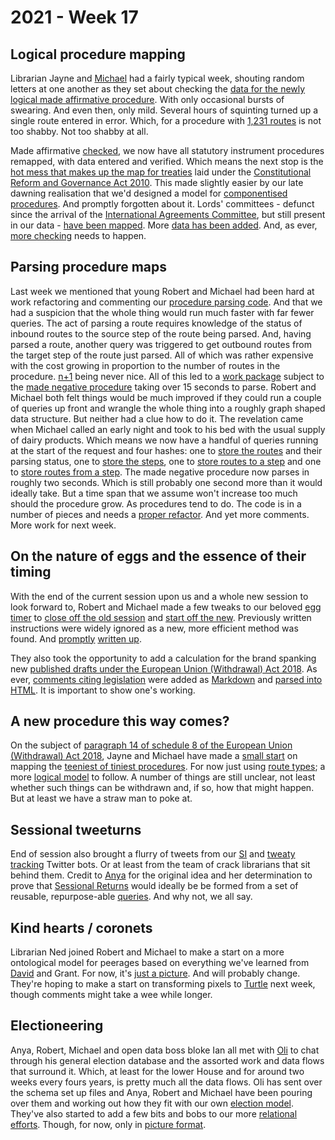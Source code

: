 # 2021 - Week 17

## Logical procedure mapping

Librarian Jayne and [Michael](https://twitter.com/fantasticlife) had a fairly typical week, shouting random letters at one another as they set about checking the [data for the newly logical made affirmative procedure](https://ukparliament.github.io/ontologies/procedure/flowcharts/sis/logic-gates/made-affirmative.pdf). With only occasional bursts of swearing. And even then, only mild. Several hours of squinting turned up a single route entered in error. Which, for a procedure with [1,231 routes](https://ukparliament.github.io/ontologies/meta/weeknotes/2021/16/machine-made-affirmative.pdf) is not too shabby. Not too shabby at all.

Made affirmative [checked](https://trello.com/c/q8GTsEJa/22-enter-made-affirmative-routes-to-staging), we now have all statutory instrument procedures remapped, with data entered and verified. Which means the next stop is the [hot mess that makes up the map for treaties](https://ukparliament.github.io/ontologies/procedure/flowcharts/crag-treaties/crag-treaties.pdf) laid under the [Constitutional Reform and Governance Act 2010](https://www.legislation.gov.uk/ukpga/2010/25/contents). This made slightly easier by our late dawning realisation that we'd designed a model for [componentised procedures](https://ukparliament.github.io/ontologies/procedure/procedure-ontology.html#d4e369). And promptly forgotten about it. Lords' committees - defunct since the arrival of the [International Agreements Committee](https://committees.parliament.uk/committee/448/international-agreements-committee/), but still present in our data - [have been mapped](https://github.com/ukparliament/ontologies/blob/master/procedure/flowcharts/components/crag-treaty-lords-eu-committee/crag-treaty-lords-eu-committee.pdf). More [data has been added](https://ukparliament.github.io/ontologies/meta/weeknotes/2021/17/machine-lords-eu-committes.pdf). And, as ever, [more checking](https://trello.com/c/Jao1oZtH/18-remap-crag-treaty) needs to happen.

## Parsing procedure maps

Last week we mentioned that young Robert and Michael had been hard at work refactoring and commenting our [procedure parsing code](https://github.com/ukparliament/procedure-parsing). And that we had a suspicion that the whole thing would run much faster with far fewer queries. The act of parsing a route requires knowledge of the status of inbound routes to the source step of the route being parsed. And, having parsed a route, another query was triggered to get outbound routes from the target step of the route just parsed. All of which was rather expensive with the cost growing in proportion to the number of routes in the procedure. [n+1](https://www.brentozar.com/archive/2018/07/common-entity-framework-problems-n-1) being never nice. All of this led to a [work package](https://ukparliament.github.io/ontologies/procedure/procedure-ontology.html#d4e222) subject to the [made negative procedure](https://ukparliament.github.io/ontologies/procedure/flowcharts/sis/logic-gates/made-negative.pdf) taking over 15 seconds to parse. Robert and Michael both felt things would be much improved if they could run a couple of queries up front and wrangle the whole thing into a roughly graph shaped data structure. But neither had a clue how to do it. The revelation came when Michael called an early night and took to his bed with the usual supply of dairy products. Which means we now have a handful of queries running at the start of the request and four hashes: one to [store the routes](https://github.com/ukparliament/procedure-parsing/blob/master/lib/parsing/route_hash.rb) and their parsing status, one to [store the steps](https://github.com/ukparliament/procedure-parsing/blob/master/lib/parsing/step_hash.rb#L46), one to [store routes to a step](https://github.com/ukparliament/procedure-parsing/blob/master/lib/parsing/step_hash.rb#L43) and one to [store routes from a step](https://github.com/ukparliament/procedure-parsing/blob/master/lib/parsing/step_hash.rb#L40). The made negative procedure now parses in roughly two seconds. Which is still probably one second more than it would ideally take. But a time span that we assume won't increase too much should the procedure grow. As procedures tend to do. The code is in a number of pieces and needs a [proper refactor](https://trello.com/c/BEww0rPg/127-rewrite-the-parsing-code-to-work-in-memory). And yet more comments. More work for next week.

## On the nature of eggs and the essence of their timing

With the end of the current session upon us and a whole new session to look forward to, Robert and Michael made a few tweaks to our beloved [egg timer](https://parliament-calendar.herokuapp.com/) to [close off the old session](https://parliament-calendar.herokuapp.com/sessions/2) and [start off the new](https://parliament-calendar.herokuapp.com/sessions/1). Previously written instructions were widely ignored as a new, more efficient method was found. And [promptly](https://trello.com/c/6tlwT7SM/126-rewrite-instructions-for-what-to-do-at-dissolution-for-egg-timer) [written up](https://parliament-calendar.herokuapp.com/meta/prorogation-and-dissolution).

They also took the opportunity to add a calculation for the brand spanking new [published drafts under the European Union (Withdrawal) Act 2018](https://parliament-calendar.herokuapp.com/calculator/calculate?procedure=12&start-date=2021-05-01&day-count=28). As ever, [comments citing legislation](https://github.com/fantasticlife/egg-timer/blob/master/app/controllers/calculator_controller.rb#L125) were added as [Markdown](https://en.wikipedia.org/wiki/Markdown) and [parsed into HTML](https://parliament-calendar.herokuapp.com/bicameral_both_houses_sitting.rb.html). It is important to show one's working.

## A new procedure this way comes?

On the subject of [paragraph 14 of schedule 8 of the European Union (Withdrawal) Act 2018](https://www.legislation.gov.uk/ukpga/2018/16/schedule/8/enacted#schedule-8-paragraph-14), Jayne and Michael have made a [small start](https://trello.com/c/enshaWLT/9-map-the-procedure-route-types) on mapping the [teeniest of tiniest procedures](https://github.com/ukparliament/ontologies/blob/master/procedure/flowcharts/published-drafts-under-euwa/published-drafts-under-euwa.pdf). For now just using [route types](https://trello.com/c/enshaWLT/9-map-the-procedure-route-types); a more [logical model](https://trello.com/c/pkO6NJJ2/10-map-the-procedure-step-types) to follow. A number of things are still unclear, not least whether such things can be withdrawn and, if so, how that might happen. But at least we have a straw man to poke at.

## Sessional tweeturns

End of session also brought a flurry of tweets from our [SI](https://twitter.com/madenlaid/status/1388115553869602816) and [tweaty tracking](https://twitter.com/TweatyTwacker/status/1388128572397735949) Twitter bots. Or at least from the team of crack librarians that sit behind them. Credit to [Anya](https://twitter.com/bitten_) for the original idea and her determination to prove that [Sessional Returns](https://www.parliament.uk/business/publications/commons/sessional-returns/) would ideally be be formed from a set of reusable, repurpose-able [queries](https://ukparliament.github.io/ontologies/procedure/meta/queries/). And why not, we all say.

## Kind hearts / coronets

Librarian Ned joined Robert and Michael to make a start on a more ontological model for peerages based on everything we've learned from [David](https://twitter.com/clerkly) and Grant. For now, it's [just a picture](https://github.com/ukparliament/ontologies/blob/master/peerage/peerage.png). And will probably change. They're hoping to make a start on transforming pixels to [Turtle](https://en.wikipedia.org/wiki/Turtle_(syntax)) next week, though comments might take a wee while longer.

## Electioneering

Anya, Robert, Michael and open data boss bloke Ian all met with [Oli](https://twitter.com/olihawkins) to chat through his general election database and the assorted work and data flows that surround it. Which, at least for the lower House and for around two weeks every fours years, is pretty much all the data flows. Oli has sent over the schema set up files and Anya, Robert and Michael have been pouring over them and working out how they fit with our own [election model](https://ukparliament.github.io/ontologies/election/election-ontology.html). They've also started to add a few bits and bobs to our more [relational efforts](https://ukparliament.github.io/ontologies/meta/relational/). Though, for now, only in [picture format](https://ukparliament.github.io/ontologies/meta/relational/schema.png).




